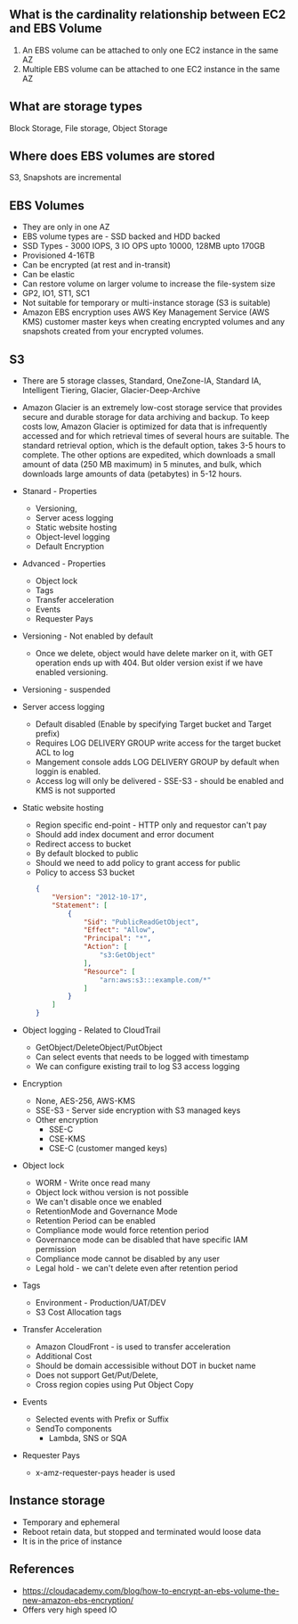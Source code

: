 ## What is the cardinality relationship between EC2 and EBS Volume

1. An EBS volume can be attached to only one EC2 instance in the same AZ
1. Multiple EBS volume can be attached to one EC2 instance in the same AZ


## What are storage types

Block Storage, File storage, Object Storage

## Where does EBS volumes are stored

S3, Snapshots are incremental

## EBS Volumes

* They are only in one AZ
* EBS volume types are - SSD backed and HDD backed
* SSD Types - 3000 IOPS,  3 IO OPS upto 10000, 128MB upto 170GB
* Provisioned 4-16TB
* Can be encrypted (at rest and in-transit)
* Can be elastic
* Can restore volume on larger volume to increase the file-system size
* GP2, IO1, ST1, SC1
* Not suitable for temporary or multi-instance storage (S3 is suitable)
* Amazon EBS encryption uses AWS Key Management Service (AWS KMS) customer master keys when creating encrypted volumes and any snapshots created from your encrypted volumes.


## S3 

* There are 5 storage classes, Standard, OneZone-IA, Standard IA, Intelligent Tiering, Glacier, Glacier-Deep-Archive
* Amazon Glacier is an extremely low-cost storage service that provides secure and durable storage for data archiving and backup. To keep costs low, Amazon Glacier is optimized for data that is infrequently accessed and for which retrieval times of several hours are suitable. The standard retrieval option, which is the default option, takes 3-5 hours to complete. The other options are expedited, which downloads a small amount of data (250 MB maximum) in 5 minutes, and bulk, which downloads large amounts of data (petabytes) in 5-12 hours.
* Stanard - Properties
   * Versioning, 
   * Server acess logging
   * Static website hosting
   * Object-level logging 
   * Default Encryption
* Advanced - Properties
  * Object lock
  * Tags
  * Transfer acceleration
  * Events
  * Requester Pays

* Versioning - Not enabled by default
  * Once we delete, object would have delete marker on it, with GET operation ends up with 404. But older version exist if we have enabled versioning.
* Versioning - suspended
* Server access logging
  * Default disabled (Enable by specifying Target bucket and Target prefix)
  * Requires LOG DELIVERY GROUP write access for the target bucket ACL to log
  * Mangement console adds LOG DELIVERY GROUP by default when loggin is enabled.
  * Access log will only be delivered - SSE-S3 - should be enabled and KMS is not supported
* Static website hosting
  * Region specific end-point - HTTP only and requestor can't pay
  * Should add index document and error document
  * Redirect access to bucket
  * By default blocked to public
  * Should we need to add policy to grant access for public
  * Policy  to access S3 bucket
      ```json
      {
          "Version": "2012-10-17",
          "Statement": [
              {
                  "Sid": "PublicReadGetObject",
                  "Effect": "Allow",
                  "Principal": "*",
                  "Action": [
                      "s3:GetObject"
                  ],
                  "Resource": [
                      "arn:aws:s3:::example.com/*"
                  ]
              }
          ]
      }
      ```
* Object logging - Related to CloudTrail
  * GetObject/DeleteObject/PutObject
  * Can select events that needs to be logged with timestamp
  * We can configure existing trail to log S3 access logging
* Encryption
  * None, AES-256, AWS-KMS
  * SSE-S3 - Server side encryption with S3 managed keys
  * Other encryption
    * SSE-C
    * CSE-KMS
    * CSE-C (customer manged keys)
* Object lock
  * WORM - Write once read many
  * Object lock withou version is not possible
  * We can't disable once we enabled
  * RetentionMode and Governance Mode
  * Retention Period can be enabled
  * Compliance mode would force retention period
  * Governance mode can be disabled that have specific IAM permission
  * Compliance mode cannot be disabled by any user
  * Legal hold - we can't delete even after retention period
* Tags
  * Environment - Production/UAT/DEV
  * S3 Cost Allocation tags
* Transfer Acceleration
  * Amazon CloudFront - is used to transfer acceleration
  * Additional Cost
  * Should be domain accessisible without DOT in bucket name
  * Does not support Get/Put/Delete, 
  * Cross region copies using Put Object Copy
* Events
  * Selected events with Prefix or Suffix
  * SendTo components
    * Lambda, SNS or SQA
* Requester Pays
  * x-amz-requester-pays header is used

## Instance storage

* Temporary and ephemeral
* Reboot retain data, but stopped and terminated would loose data
* It is in the price of instance



## References

* https://cloudacademy.com/blog/how-to-encrypt-an-ebs-volume-the-new-amazon-ebs-encryption/
* Offers very high speed IO